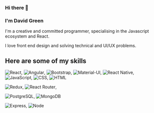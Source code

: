 ### Hi there 👋

### I'm David Green

I'm a creative and committed programmer, specialising in the Javascript ecosystem and React.

I love front end design and solving technical and UI/UX problems.

## Here are some of my skills

![React](https://img.shields.io/badge/React-20232A?style=for-the-badge&logo=react&logoColor=61DAFB), ![Angular](https://img.shields.io/badge/Angular-DD0031?style=for-the-badge&logo=angular&logoColor=white), ![Bootstrap](https://img.shields.io/badge/Bootstrap-563D7C?style=for-the-badge&logo=bootstrap&logoColor=white), ![Material-UI](https://img.shields.io/badge/Material--UI-0081CB?style=for-the-badge&logo=material-ui&logoColor=white), ![React Native](https://img.shields.io/badge/React_Native-20232A?style=for-the-badge&logo=react&logoColor=61DAFB), ![JavaScript](https://img.shields.io/badge/JavaScript-323330?style=for-the-badge&logo=javascript&logoColor=F7DF1E), ![CSS](https://img.shields.io/badge/CSS-239120?&style=for-the-badge&logo=css3&logoColor=white), ![HTML](https://img.shields.io/badge/HTML-239120?style=for-the-badge&logo=html5&logoColor=white)

![Redux](https://img.shields.io/badge/Redux-593D88?style=for-the-badge&logo=redux&logoColor=white), ![React Router](https://img.shields.io/badge/React_Router-CA4245?style=for-the-badge&logo=react-router&logoColor=white),

![PostgreSQL](https://img.shields.io/badge/PostgreSQL-316192?style=for-the-badge&logo=postgresql&logoColor=white), ![MongoDB](https://img.shields.io/badge/MongoDB-4EA94B?style=for-the-badge&logo=mongodb&logoColor=white)

![Express](https://img.shields.io/badge/Express.js-404D59?style=for-the-badge), ![Node](https://img.shields.io/badge/Node.js-43853D?style=for-the-badge&logo=node.js&logoColor=white)
